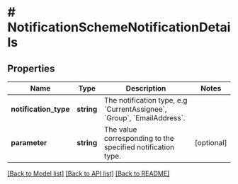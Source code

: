 # # NotificationSchemeNotificationDetails

## Properties

Name | Type | Description | Notes
------------ | ------------- | ------------- | -------------
**notification_type** | **string** | The notification type, e.g &#x60;CurrentAssignee&#x60;, &#x60;Group&#x60;, &#x60;EmailAddress&#x60;. |
**parameter** | **string** | The value corresponding to the specified notification type. | [optional]

[[Back to Model list]](../../README.md#models) [[Back to API list]](../../README.md#endpoints) [[Back to README]](../../README.md)

